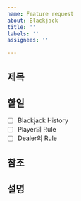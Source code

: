 ```yaml
---
name: Feature request
about: Blackjack
title: ''
labels: ''
assignees: ''

---
```


## 제목

## 할일
- [ ] Blackjack History
- [ ] Player의 Rule
- [ ] Dealer의 Rule

## 참조

## 설명
